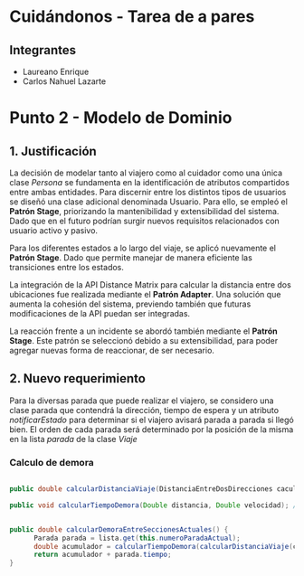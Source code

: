 # Cuidándonos - Tarea de a pares

## Integrantes

  - Laureano Enrique
  - Carlos Nahuel Lazarte

# Punto 2 - Modelo de Dominio
## 1. Justificación 

La decisión de modelar tanto al viajero como al cuidador como una única clase *Persona* se fundamenta en la identificación de atributos compartidos entre ambas entidades. Para discernir entre los distintos tipos de usuarios se diseñó una clase adicional denominada Usuario. Para ello, se empleó el **Patrón Stage**, priorizando la mantenibilidad y extensibilidad del sistema. Dado que en el futuro podrían surgir nuevos requisitos relacionados con usuario activo y pasivo.

Para los diferentes estados a lo largo del viaje, se aplicó nuevamente el **Patrón Stage**. Dado que permite manejar de manera eficiente las transiciones entre los estados.

La integración de la API Distance Matrix para calcular la distancia entre dos ubicaciones fue realizada mediante el **Patrón Adapter**. Una solución que aumenta la cohesión del sistema, previendo también que futuras modificaciones de la API puedan ser integradas. 

La reacción frente a un incidente se abordó también mediante el **Patrón Stage**. Este patrón se seleccionó debido a su extensibilidad, para poder agregar nuevas forma de reaccionar, de ser necesario. 

## 2. Nuevo requerimiento

Para la diversas parada que puede realizar el viajero, se considero una clase parada que contendrá la dirección, tiempo de espera y un atributo *notificarEstado* para determinar si el viajero avisará parada a parada si llegó bien. El orden de cada parada será determinado por la posición de la misma en la lista *parada* de la clase *Viaje*
### Calculo de demora
```java

public double calcularDistanciaViaje(DistanciaEntreDosDirecciones caculador); // Adapter de la API

public void calcularTiempoDemora(Double distancia, Double velocidad); // Devuelve el tiempo de demora dada una distancia y velocidad


public double calcularDemoraEntreSeccionesActuales() {
      Parada parada = lista.get(this.numeroParadaActual);
      double acumulador = calcularTiempoDemora(calcularDistanciaViaje(caculador, this.direccionActual, this.direccionDestino), 7);
      return acumulador + parada.tiempo;
}

```